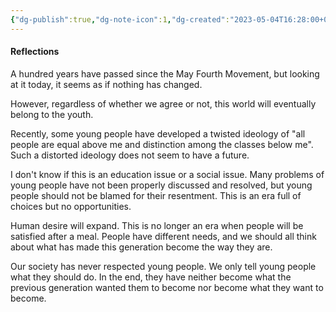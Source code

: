 ```yaml
---
{"dg-publish":true,"dg-note-icon":1,"dg-created":"2023-05-04T16:28:00+08:00","dg-updated":"2023-05-04T16:28:00+08:00","tags":["youth","reflectiion"],"dg-path":"写作/青年.md","permalink":"/写作/青年/","dgPassFrontmatter":true,"noteIcon":1,"created":"2023-05-04T16:28:00+08:00","updated":"2023-05-04T16:28:00+08:00"}
---
```



#### Reflections

A hundred years have passed since the May Fourth Movement, but looking at it today, it seems as if nothing has changed.  

However, regardless of whether we agree or not, this world will eventually belong to the youth. 

Recently, some young people have developed a twisted ideology of "all people are equal above me and distinction among the classes below me". Such a distorted ideology does not seem to have a future.  

I don't know if this is an education issue or a social issue. Many problems of young people have not been properly discussed and resolved, but young people should not be blamed for their resentment. This is an era full of choices but no opportunities. 

Human desire will expand. This is no longer an era when people will be satisfied after a meal. People have different needs, and we should all think about what has made this generation become the way they are.  

Our society has never respected young people. We only tell young people what they should do. In the end, they have neither become what the previous generation wanted them to become nor become what they want to become.

